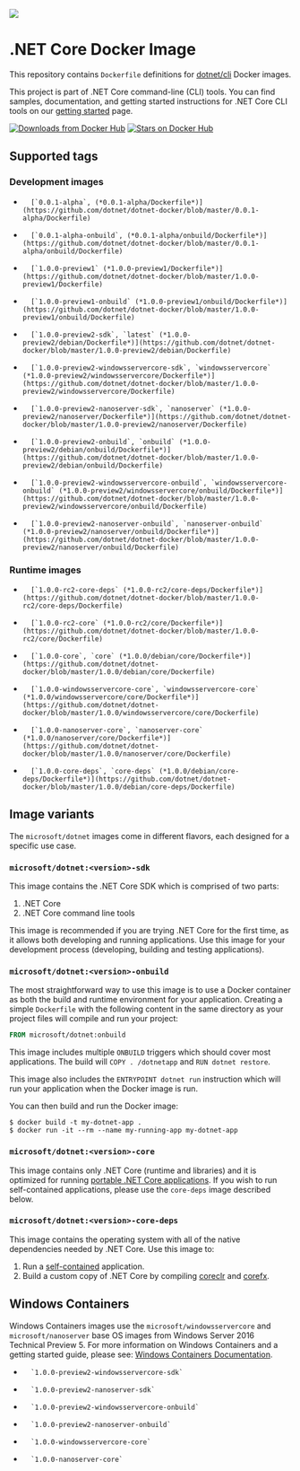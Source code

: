 ![](https://avatars0.githubusercontent.com/u/9141961?v=3&amp;s=100)

.NET Core Docker Image
====================

This repository contains `Dockerfile` definitions for [dotnet/cli](https://github.com/dotnet/cli) Docker images.

This project is part of .NET Core command-line (CLI) tools. You can find samples, documentation, and getting started instructions for .NET Core CLI tools on our [getting started](http://go.microsoft.com/fwlink/?LinkID=798306&clcid=0x409) page.

[![Downloads from Docker Hub](https://img.shields.io/docker/pulls/microsoft/dotnet.svg)](https://registry.hub.docker.com/u/microsoft/dotnet)
[![Stars on Docker Hub](https://img.shields.io/docker/stars/microsoft/dotnet.svg)](https://registry.hub.docker.com/u/microsoft/dotnet)


## Supported tags

### Development images
-       [`0.0.1-alpha`, (*0.0.1-alpha/Dockerfile*)](https://github.com/dotnet/dotnet-docker/blob/master/0.0.1-alpha/Dockerfile)
-       [`0.0.1-alpha-onbuild`, (*0.0.1-alpha/onbuild/Dockerfile*)](https://github.com/dotnet/dotnet-docker/blob/master/0.0.1-alpha/onbuild/Dockerfile)
-       [`1.0.0-preview1` (*1.0.0-preview1/Dockerfile*)](https://github.com/dotnet/dotnet-docker/blob/master/1.0.0-preview1/Dockerfile)
-       [`1.0.0-preview1-onbuild` (*1.0.0-preview1/onbuild/Dockerfile*)](https://github.com/dotnet/dotnet-docker/blob/master/1.0.0-preview1/onbuild/Dockerfile)
-       [`1.0.0-preview2-sdk`, `latest` (*1.0.0-preview2/debian/Dockerfile*)](https://github.com/dotnet/dotnet-docker/blob/master/1.0.0-preview2/debian/Dockerfile)
-       [`1.0.0-preview2-windowsservercore-sdk`, `windowsservercore` (*1.0.0-preview2/windowsservercore/Dockerfile*)](https://github.com/dotnet/dotnet-docker/blob/master/1.0.0-preview2/windowsservercore/Dockerfile)
-       [`1.0.0-preview2-nanoserver-sdk`, `nanoserver` (*1.0.0-preview2/nanoserver/Dockerfile*)](https://github.com/dotnet/dotnet-docker/blob/master/1.0.0-preview2/nanoserver/Dockerfile)
-       [`1.0.0-preview2-onbuild`, `onbuild` (*1.0.0-preview2/debian/onbuild/Dockerfile*)](https://github.com/dotnet/dotnet-docker/blob/master/1.0.0-preview2/debian/onbuild/Dockerfile)
-       [`1.0.0-preview2-windowsservercore-onbuild`, `windowsservercore-onbuild` (*1.0.0-preview2/windowsservercore/onbuild/Dockerfile*)](https://github.com/dotnet/dotnet-docker/blob/master/1.0.0-preview2/windowsservercore/onbuild/Dockerfile)
-       [`1.0.0-preview2-nanoserver-onbuild`, `nanoserver-onbuild` (*1.0.0-preview2/nanoserver/onbuild/Dockerfile*)](https://github.com/dotnet/dotnet-docker/blob/master/1.0.0-preview2/nanoserver/onbuild/Dockerfile)

### Runtime images
-       [`1.0.0-rc2-core-deps` (*1.0.0-rc2/core-deps/Dockerfile*)](https://github.com/dotnet/dotnet-docker/blob/master/1.0.0-rc2/core-deps/Dockerfile)
-       [`1.0.0-rc2-core` (*1.0.0-rc2/core/Dockerfile*)](https://github.com/dotnet/dotnet-docker/blob/master/1.0.0-rc2/core/Dockerfile)
-       [`1.0.0-core`, `core` (*1.0.0/debian/core/Dockerfile*)](https://github.com/dotnet/dotnet-docker/blob/master/1.0.0/debian/core/Dockerfile)
-       [`1.0.0-windowsservercore-core`, `windowsservercore-core` (*1.0.0/windowsservercore/core/Dockerfile*)](https://github.com/dotnet/dotnet-docker/blob/master/1.0.0/windowsservercore/core/Dockerfile)
-       [`1.0.0-nanoserver-core`, `nanoserver-core` (*1.0.0/nanoserver/core/Dockerfile*)](https://github.com/dotnet/dotnet-docker/blob/master/1.0.0/nanoserver/core/Dockerfile)
-       [`1.0.0-core-deps`, `core-deps` (*1.0.0/debian/core-deps/Dockerfile*)](https://github.com/dotnet/dotnet-docker/blob/master/1.0.0/debian/core-deps/Dockerfile)

## Image variants

The `microsoft/dotnet` images come in different flavors, each designed for a specific use case.

### `microsoft/dotnet:<version>-sdk`

This image contains the .NET Core SDK which is comprised of two parts: 

1. .NET Core
2. .NET Core command line tools

This image is recommended if you are trying .NET Core for the first time, as it allows both developing and running 
applications. Use this image for your development process (developing, building and testing applications). 

### `microsoft/dotnet:<version>-onbuild`

The most straightforward way to use this image is to use a Docker container as both the build and runtime environment for your application. Creating a simple `Dockerfile` with the following content in the same directory as your project files will compile and run your project:

```dockerfile
FROM microsoft/dotnet:onbuild
```

This image includes multiple `ONBUILD` triggers which should cover most applications. The build will `COPY . /dotnetapp` and `RUN dotnet restore`.

This image also includes the `ENTRYPOINT dotnet run` instruction which will run your application when the Docker image is run.

You can then build and run the Docker image:

```console
$ docker build -t my-dotnet-app .
$ docker run -it --rm --name my-running-app my-dotnet-app
```

### `microsoft/dotnet:<version>-core`

This image contains only .NET Core (runtime and libraries) and it is optimized for running [portable .NET Core applications](https://docs.microsoft.com/en-us/dotnet/articles/core/app-types). If you wish to run self-contained applications, please use the `core-deps` image described below. 

### `microsoft/dotnet:<version>-core-deps`

This image contains the operating system with all of the native dependencies needed by .NET Core. Use this image to:

1. Run a [self-contained](https://docs.microsoft.com/en-us/dotnet/articles/core/app-types) application.
2. Build a custom copy of .NET Core by compiling [coreclr](https://github.com/dotnet/coreclr) and [corefx](https://github.com/dotnet/corefx).

## Windows Containers

  Windows Containers images use the `microsoft/windowsservercore` and `microsoft/nanoserver` base OS images from Windows Server 2016 Technical Preview 5.  For more information on Windows Containers and a getting started guide, please see: [Windows Containers Documentation](http://aka.ms/windowscontainers).
  
-       `1.0.0-preview2-windowsservercore-sdk`
-       `1.0.0-preview2-nanoserver-sdk`
-       `1.0.0-preview2-windowsservercore-onbuild`
-       `1.0.0-preview2-nanoserver-onbuild`
-       `1.0.0-windowsservercore-core`
-       `1.0.0-nanoserver-core`
  
